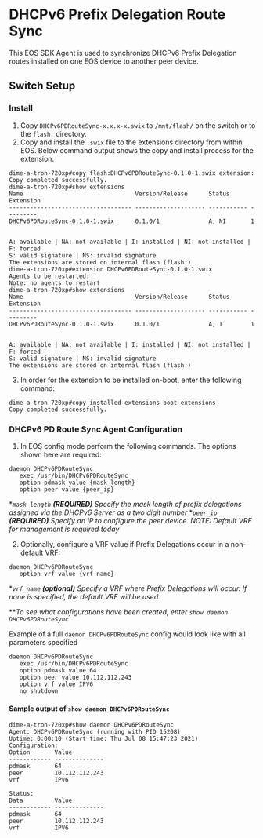 # DHCPv6 Prefix Delegation Route Sync

This EOS SDK Agent is used to synchronize DHCPv6 Prefix Delegation routes installed on one EOS device to another peer device.

## Switch Setup

### Install
1. Copy `DHCPv6PDRouteSync-x.x.x-x.swix` to `/mnt/flash/` on the switch or to the `flash:` directory.
2. Copy and install the `.swix` file to the extensions directory from within EOS.  Below command output shows the copy and install process for the extension.
```
dime-a-tron-720xp#copy flash:DHCPv6PDRouteSync-0.1.0-1.swix extension:
Copy completed successfully.
dime-a-tron-720xp#show extensions
Name                                Version/Release      Status      Extension
----------------------------------- -------------------- ----------- ---------
DHCPv6PDRouteSync-0.1.0-1.swix      0.1.0/1              A, NI       1


A: available | NA: not available | I: installed | NI: not installed | F: forced
S: valid signature | NS: invalid signature
The extensions are stored on internal flash (flash:)
dime-a-tron-720xp#extension DHCPv6PDRouteSync-0.1.0-1.swix
Agents to be restarted:
Note: no agents to restart
dime-a-tron-720xp#show extensions
Name                                Version/Release      Status      Extension
----------------------------------- -------------------- ----------- ---------
DHCPv6PDRouteSync-0.1.0-1.swix      0.1.0/1              A, I        1


A: available | NA: not available | I: installed | NI: not installed | F: forced
S: valid signature | NS: invalid signature
The extensions are stored on internal flash (flash:)
```
3. In order for the extension to be installed on-boot, enter the following command:
```
dime-a-tron-720xp#copy installed-extensions boot-extensions
Copy completed successfully.
```

### DHCPv6 PD Route Sync Agent Configuration
1. In EOS config mode perform the following commands. The options shown here are required:
```
daemon DHCPv6PDRouteSync
   exec /usr/bin/DHCPv6PDRouteSync
   option pdmask value {mask_length}
   option peer value {peer_ip}
```
**`mask_length` **(REQUIRED)** Specify the mask length of prefix delegations assigned via the DHCPv6 Server as a two digit number*
**`peer_ip` **(REQUIRED)** Specify an IP to configure the peer device. NOTE: Default VRF for management is required today*

2. Optionally, configure a VRF value if Prefix Delegations occur in a non-default VRF:
```
daemon DHCPv6PDRouteSync
   option vrf value {vrf_name}
```
**`vrf_name` **(optional)** Specify a VRF where Prefix Delegations will occur. If none is specified, the default VRF will be used*

***To see what configurations have been created, enter `show daemon DHCPv6PDRouteSync`*

Example of a full `daemon DHCPv6PDRouteSync` config would look like with all parameters specified
```
daemon DHCPv6PDRouteSync
   exec /usr/bin/DHCPv6PDRouteSync
   option pdmask value 64
   option peer value 10.112.112.243
   option vrf value IPV6
   no shutdown
```


#### Sample output of `show daemon DHCPv6PDRouteSync`
```
dime-a-tron-720xp#show daemon DHCPv6PDRouteSync
Agent: DHCPv6PDRouteSync (running with PID 15208)
Uptime: 0:00:10 (Start time: Thu Jul 08 15:47:23 2021)
Configuration:
Option       Value
------------ --------------
pdmask       64
peer         10.112.112.243
vrf          IPV6

Status:
Data         Value
------------ --------------
pdmask       64
peer         10.112.112.243
vrf          IPV6
```

